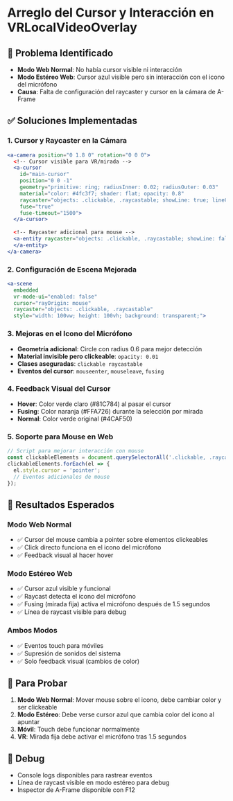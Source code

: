 # Arreglo del Cursor y Interacción en VRLocalVideoOverlay

## 🚫 Problema Identificado
- **Modo Web Normal**: No había cursor visible ni interacción
- **Modo Estéreo Web**: Cursor azul visible pero sin interacción con el icono del micrófono
- **Causa**: Falta de configuración del raycaster y cursor en la cámara de A-Frame

## ✅ Soluciones Implementadas

### 1. **Cursor y Raycaster en la Cámara**
```jsx
<a-camera position="0 1.8 0" rotation="0 0 0">
  <!-- Cursor visible para VR/mirada -->
  <a-cursor
    id="main-cursor"
    position="0 0 -1"
    geometry="primitive: ring; radiusInner: 0.02; radiusOuter: 0.03"
    material="color: #4fc3f7; shader: flat; opacity: 0.8"
    raycaster="objects: .clickable, .raycastable; showLine: true; lineColor: #4fc3f7"
    fuse="true"
    fuse-timeout="1500">
  </a-cursor>
  
  <!-- Raycaster adicional para mouse -->
  <a-entity raycaster="objects: .clickable, .raycastable; showLine: false">
  </a-entity>
</a-camera>
```

### 2. **Configuración de Escena Mejorada**
```jsx
<a-scene 
  embedded 
  vr-mode-ui="enabled: false" 
  cursor="rayOrigin: mouse"
  raycaster="objects: .clickable, .raycastable"
  style="width: 100vw; height: 100vh; background: transparent;">
```

### 3. **Mejoras en el Icono del Micrófono**
- **Geometría adicional**: Circle con radius 0.6 para mejor detección
- **Material invisible pero clickeable**: `opacity: 0.01`
- **Clases aseguradas**: `clickable raycastable`
- **Eventos del cursor**: `mouseenter`, `mouseleave`, `fusing`

### 4. **Feedback Visual del Cursor**
- **Hover**: Color verde claro (#81C784) al pasar el cursor
- **Fusing**: Color naranja (#FFA726) durante la selección por mirada
- **Normal**: Color verde original (#4CAF50)

### 5. **Soporte para Mouse en Web**
```javascript
// Script para mejorar interacción con mouse
const clickableElements = document.querySelectorAll('.clickable, .raycastable');
clickableElements.forEach(el => {
  el.style.cursor = 'pointer';
  // Eventos adicionales de mouse
});
```

## 🎯 Resultados Esperados

### **Modo Web Normal**
- ✅ Cursor del mouse cambia a pointer sobre elementos clickeables
- ✅ Click directo funciona en el icono del micrófono
- ✅ Feedback visual al hacer hover

### **Modo Estéreo Web**
- ✅ Cursor azul visible y funcional
- ✅ Raycast detecta el icono del micrófono
- ✅ Fusing (mirada fija) activa el micrófono después de 1.5 segundos
- ✅ Línea de raycast visible para debug

### **Ambos Modos**
- ✅ Eventos touch para móviles
- ✅ Supresión de sonidos del sistema
- ✅ Solo feedback visual (cambios de color)

## 🔧 Para Probar

1. **Modo Web Normal**: Mover mouse sobre el icono, debe cambiar color y ser clickeable
2. **Modo Estéreo**: Debe verse cursor azul que cambia color del icono al apuntar
3. **Móvil**: Touch debe funcionar normalmente
4. **VR**: Mirada fija debe activar el micrófono tras 1.5 segundos

## 🐛 Debug
- Console logs disponibles para rastrear eventos
- Línea de raycast visible en modo estéreo para debug
- Inspector de A-Frame disponible con F12
